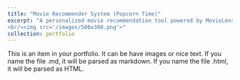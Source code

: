 ```yaml
---
title: "Movie Recommender System (Popcorn Time)"
excerpt: "A personalized movie recommendation tool powered by MovieLens dataset
<br/><img src='/images/500x300.png'>"
collection: portfolio
---
```


This is an item in your portfolio. It can be have images or nice text. If you name the file .md, it will be parsed as markdown. If you name the file .html, it will be parsed as HTML. 
